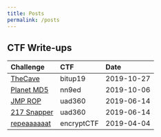```yaml
---
title: Posts
permalink: /posts
---
```


## CTF Write-ups

| Challenge                             | CTF                   | Date              |
|:--------------------------------------|:----------------------|:------------------|
|[TheCave](https://devploit.github.io/2019/10/27/bitup19-TheCave.html)| bitup19 | 2019-10-27 |
|[Planet MD5](https://devploit.github.io/2019/10/06/nn9ed-PlanetMD5.html)| nn9ed | 2019-10-06 |
|[JMP ROP](https://devploit.github.io/2019/06/14/uad360-JMPROP.html)| uad360 | 2019-06-14 |
|[217 Snapper](https://devploit.github.io/2019/06/14/uad360-217Snapper.html)| uad360 | 2019-06-14 |
|[repeaaaaaat](https://devploit.github.io/2019/04/04/encryptCTF-repeaaaaaat.html)| encryptCTF | 2019-04-04 |                                       |             |                   |
